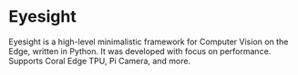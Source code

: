# Eyesight

Eyesight is a high-level minimalistic framework for Computer Vision on the Edge, written in Python. It was developed with focus on performance. Supports Coral Edge TPU, Pi Camera, and more.
